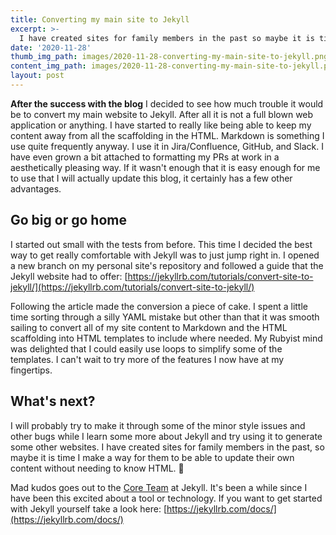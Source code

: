 ```yaml
---
title: Converting my main site to Jekyll
excerpt: >-
  I have created sites for family members in the past so maybe it is time I make a way for them to be able to update their own content without needing to know HTML. 🤔
date: '2020-11-28'
thumb_img_path: images/2020-11-28-converting-my-main-site-to-jekyll.png
content_img_path: images/2020-11-28-converting-my-main-site-to-jekyll.png
layout: post
---
```


**After the success with the blog** I decided to see how much trouble it would be to convert my main website to Jekyll. After all it is not a full blown web application or anything. I have started to really like being able to keep my content away from all the scaffolding in the HTML. Markdown is something I use quite frequently anyway. I use it in Jira/Confluence, GitHub, and Slack. I have even grown a bit attached to formatting my PRs at work in a aesthetically pleasing way. If it wasn't enough that it is easy enough for me to use that I will actually update this blog, it certainly has a few other advantages.

## Go big or go home

I started out small with the tests from before. This time I decided the best way to get really comfortable with Jekyll was to just jump right in. I opened a new branch on my personal site's repository and followed a guide that the Jekyll website had to offer: [https://jekyllrb.com/tutorials/convert-site-to-jekyll/](https://jekyllrb.com/tutorials/convert-site-to-jekyll/)

 Following the article made the conversion a piece of cake. I spent a little time sorting through a silly YAML mistake but other than that it was smooth sailing to convert all of my site content to Markdown and the HTML scaffolding into HTML templates to include where needed. My Rubyist mind was delighted that I could easily use loops to simplify some of the templates. I can't wait to try more of the features I now have at my fingertips.

## What's next?

I will probably try to make it through some of the minor style issues and other bugs while I learn some more about Jekyll and try using it to generate some other websites. I have created sites for family members in the past, so maybe it is time I make a way for them to be able to update their own content without needing to know HTML. 🤔

Mad kudos goes out to the [Core Team](https://jekyllrb.com/team/) at Jekyll. It's been a while since I have been this excited about a tool or technology. If you want to get started with Jekyll yourself take a look here: [https://jekyllrb.com/docs/](https://jekyllrb.com/docs/)